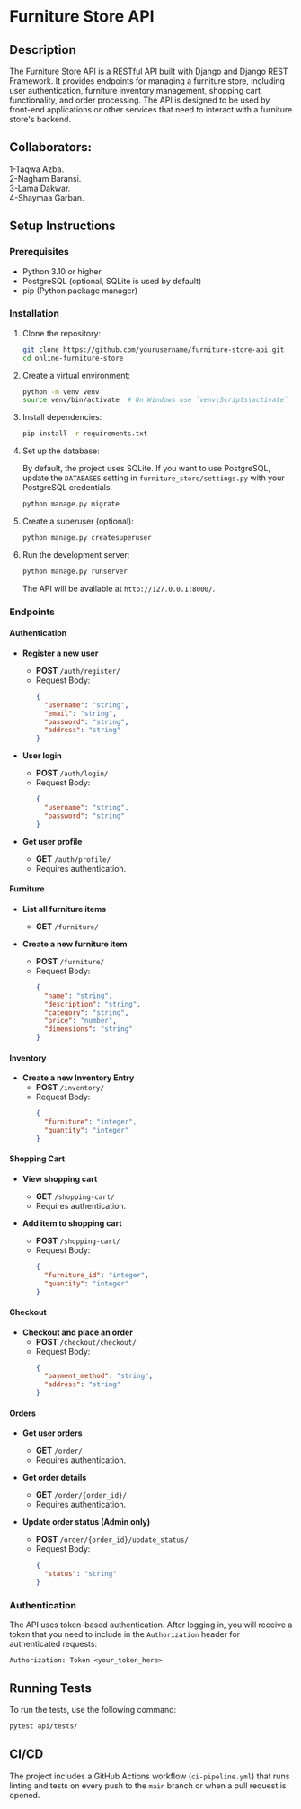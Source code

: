 # Furniture Store API

## Description

The Furniture Store API is a RESTful API built with Django and Django REST Framework. It provides endpoints for managing a furniture store, including user authentication, furniture inventory management, shopping cart functionality, and order processing. The API is designed to be used by front-end applications or other services that need to interact with a furniture store's backend.

## Collaborators:
1-Taqwa Azba.  
2-Nagham Baransi.  
3-Lama Dakwar.  
4-Shaymaa Garban.  
 
## Setup Instructions

### Prerequisites

- Python 3.10 or higher
- PostgreSQL (optional, SQLite is used by default)
- pip (Python package manager)

### Installation

1. Clone the repository:
   ```bash
   git clone https://github.com/yourusername/furniture-store-api.git
   cd online-furniture-store
   ```

3. Create a virtual environment:
   ```bash
   python -m venv venv
   source venv/bin/activate  # On Windows use `venv\Scripts\activate`
   ```

4. Install dependencies:
   ```bash
   pip install -r requirements.txt
   ```

5. Set up the database:

   By default, the project uses SQLite. If you want to use PostgreSQL, update the `DATABASES` setting in `furniture_store/settings.py` with your PostgreSQL credentials.
   ```bash
   python manage.py migrate
   ```

6. Create a superuser (optional):
   ```bash
   python manage.py createsuperuser
   ```

7. Run the development server:
   ```bash
   python manage.py runserver
   ```
   The API will be available at `http://127.0.0.1:8000/`.

### Endpoints

#### Authentication

- **Register a new user**
  - **POST** `/auth/register/`
  - Request Body:
    ```json
    {
      "username": "string",
      "email": "string",
      "password": "string",
      "address": "string"
    }
    ```

- **User login**
  - **POST** `/auth/login/`
  - Request Body:
    ```json
    {
      "username": "string",
      "password": "string"
    }
    ```

- **Get user profile**
  - **GET** `/auth/profile/`
  - Requires authentication.

#### Furniture

- **List all furniture items**
  - **GET** `/furniture/`

- **Create a new furniture item**
  - **POST** `/furniture/`
  - Request Body:
    ```json
    {
      "name": "string",
      "description": "string",
      "category": "string",
      "price": "number",
      "dimensions": "string"
    }
    ```
#### Inventory

- **Create a new Inventory Entry**
  - **POST** `/inventory/`
  - Request Body:
    ```json
    {
      "furniture": "integer",
      "quantity": "integer"
    }
    ```

#### Shopping Cart

- **View shopping cart**
  - **GET** `/shopping-cart/`
  - Requires authentication.

- **Add item to shopping cart**
  - **POST** `/shopping-cart/`
  - Request Body:
    ```json
    {
      "furniture_id": "integer",
      "quantity": "integer"
    }
    ```

#### Checkout

- **Checkout and place an order**
  - **POST** `/checkout/checkout/`
  - Request Body:
    ```json
    {
      "payment_method": "string",
      "address": "string"
    }
    ```

#### Orders

- **Get user orders**
  - **GET** `/order/`
  - Requires authentication.

- **Get order details**
  - **GET** `/order/{order_id}/`
  - Requires authentication.

- **Update order status (Admin only)**
  - **POST** `/order/{order_id}/update_status/`
  - Request Body:
    ```json
    {
      "status": "string"
    }
    ```

### Authentication

The API uses token-based authentication. After logging in, you will receive a token that you need to include in the `Authorization` header for authenticated requests:

```http
Authorization: Token <your_token_here>
```

## Running Tests

To run the tests, use the following command:
```bash
pytest api/tests/
```
## CI/CD

The project includes a GitHub Actions workflow (`ci-pipeline.yml`) that runs linting and tests on every push to the `main` branch or when a pull request is opened.
